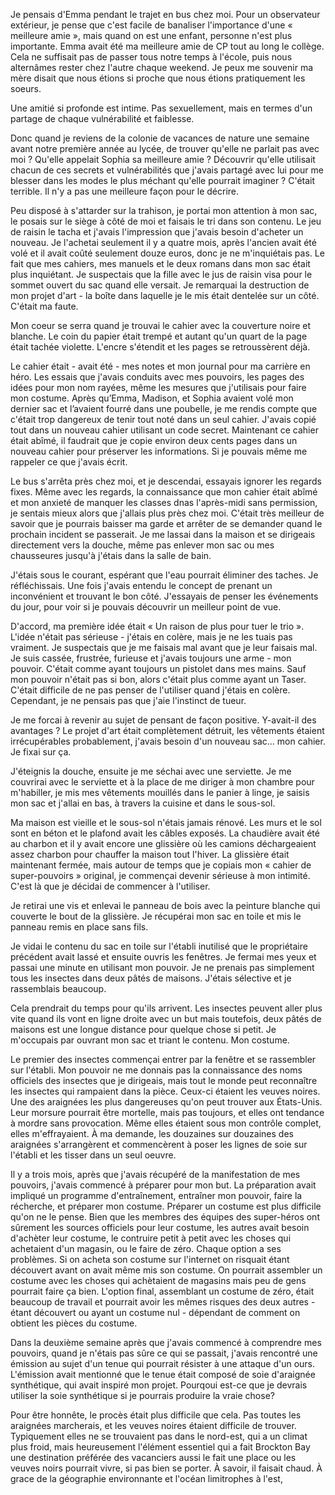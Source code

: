 Je pensais d'Emma pendant le trajet en bus chez moi.
Pour un observateur extérieur, je pense que c'est facile de banaliser l'importance d'une « meilleure amie », mais quand on est une enfant, personne n'est plus importante.
Emma avait été ma meilleure amie de CP tout au long le collège.
Cela ne suffisait pas de passer tous notre temps à l'école, puis nous alternâmes rester chez l'autre chaque weekend.
Je peux me souvenir ma mère disait que nous étions si proche que nous étions pratiquement les soeurs.

Une amitié si profonde est intime.
Pas sexuellement, mais en termes d'un partage de chaque vulnérabilité et faiblesse.

Donc quand je reviens de la colonie de vacances de nature une semaine avant notre première année au lycée, de trouver qu'elle ne parlait pas avec moi ?
Qu'elle appelait Sophia sa meilleure amie ?
Découvrir qu'elle utilisait chacun de ces secrets et vulnérabilités que j'avais partagé avec lui pour me blesser dans les modes le plus méchant qu'elle pourrait imaginer ?
C'était terrible.
Il n'y a pas une meilleure façon pour le décrire.

Peu disposé à s'attarder sur la trahison, je portai mon attention à mon sac, le posais sur le siège à côté de moi et faisais le tri dans son contenu.
Le jeu de raisin le tacha et j'avais l'impression que j'avais besoin d'acheter un nouveau.
Je l'achetai seulement il y a quatre mois, après l'ancien avait été volé et il avait coûté seulement douze euros, donc je ne m'inquiétais pas.
Le fait que mes cahiers, mes manuels et le deux romans dans mon sac était plus inquiétant.
Je suspectais que la fille avec le jus de raisin visa pour le sommet ouvert du sac quand elle versait.
Je remarquai la destruction de mon projet d'art - la boîte dans laquelle je le mis était dentelée sur un côté.
C'était ma faute.

Mon coeur se serra quand je trouvai le cahier avec la couverture noire et blanche.
Le coin du papier était trempé et autant qu'un quart de la page était tachée violette.
L'encre s'étendit et les pages se retroussèrent déjà.

Le cahier était - avait été - mes notes et mon journal pour ma carrière en héro.
Les essais que j'avais conduits avec mes pouvoirs, les pages des idées pour mon nom rayées, même les mesures que j'utilisais pour faire mon costume.
Après qu’Emma, Madison, et Sophia avaient volé mon dernier sac et l’avaient fourré dans une poubelle, je me rendis compte que c'était trop dangereux de tenir tout noté dans un seul cahier. 
J'avais copié tout dans un nouveau cahier utilisant un code secret.
Maintenant ce cahier était abîmé, il faudrait que je copie environ deux cents pages dans un nouveau cahier pour préserver les informations.
Si je pouvais même me rappeler ce que j'avais écrit.

Le bus s'arrêta près chez moi, et je descendai, essayais ignorer les regards fixes.
Même avec les regards, la connaissance que mon cahier était abîmé et mon anxieté de manquer les classes dnas l'après-midi sans permission, je sentais mieux alors que j'allais plus près chez moi.
C'était très meilleur de savoir que je pourrais baisser ma garde et arrêter de se demander quand le prochain incident se passerait.
Je me lassai dans la maison et se dirigeais directement vers la douche, même pas enlever mon sac ou mes chausseures jusqu'à j'étais dans la salle de bain.

J'étais sous le courant, espérant que l'eau pourrait éliminer des taches.
Je réfléchissais.
Une fois j'avais entendu le concept de prenant un inconvénient et trouvant le bon côté.
J'essayais de penser les événements du jour, pour voir si je pouvais découvrir un meilleur point de vue.

D'accord, ma première idée était « Un raison de plus pour tuer le trio ».
L'idée n'était pas sérieuse - j'étais en colère, mais je ne les tuais pas vraiment.
Je suspectais que je me faisais mal avant que je leur faisais mal.
Je suis cassée, frustrée, furieuse et j'avais toujours une arme - mon pouvoir.
C'était comme ayant toujours un pistolet dans mes mains.
Sauf mon pouvoir n'était pas si bon, alors c'était plus comme ayant un Taser.
C'était difficile de ne pas penser de l'utiliser quand j'étais en colère.
Cependant, je ne pensais pas que j'aie l'instinct de tueur.

Je me forcai à revenir au sujet de pensant de façon positive.
Y-avait-il des avantages ?
Le projet d'art était complètement détruit, les vêtements étaient irrécupérables probablement, j'avais besoin d'un nouveau sac... mon cahier.
Je fixai sur ça.

J'éteignis la douche, ensuite je me séchai avec une serviette.
Je me couvrirai avec le serviette et à la place de me diriger à mon chambre pour m'habiller, je mis mes vêtements mouillés dans le panier à linge, je saisis mon sac et j'allai en bas, à travers la cuisine et dans le sous-sol.

Ma maison est vieille et le sous-sol n'étais jamais rénové.
Les murs et le sol sont en béton et le plafond avait les câbles exposés.
La chaudière avait été au charbon et il y avait encore une glissière où les camions déchargeaient assez charbon pour chauffer la maison tout l'hiver.
La glissière était maintenant fermée, mais autour de temps que je copiais mon « cahier de super-pouvoirs » original, je commençai devenir sérieuse à mon intimité.
C'est là que je décidai de commencer à l'utiliser.

Je retirai une vis et enlevai le panneau de bois avec la peinture blanche qui couverte le bout de la glissière.
Je récupérai mon sac en toile et mis le panneau remis en place sans fils.

Je vidai le contenu du sac en toile sur l'établi inutilisé que le propriétaire précédent avait lassé et ensuite ouvris les fenêtres.
Je fermai mes yeux et passai une minute en utilisant mon pouvoir.
Je ne prenais pas simplement tous les insectes dans deux pâtés de maisons.
J'étais sélective et je rassemblais beaucoup.

Cela prendrait du temps pour qu'ils arrivent.
Les insectes peuvent aller plus vite quand ils vont en ligne droite avec un but mais toutefois, deux pâtés de maisons est une longue distance pour quelque chose si petit.
Je m'occupais par ouvrant mon sac et triant le contenu.
Mon costume.

Le premier des insectes commençai entrer par la fenêtre et se rassembler sur l'établi.
Mon pouvoir ne me donnais pas la connaissance des noms officiels des insectes que je dirigeais, mais tout le monde peut reconnaître les insectes qui rampaient dans la pièce.
Ceux-ci étaient les veuves noires.
Une des araignées les plus dangereuses qu'on peut trouver aux États-Unis.
Leur morsure pourrait être mortelle, mais pas toujours, et elles ont tendance à mordre sans provocation.
Même elles étaient sous mon contrôle complet, elles m'effrayaient.
À ma demande, les douzaines sur douzaines des araignées s'arrangèrent et commencèrent à poser les lignes de soie sur l'établi et les tisser dans un seul oeuvre.

Il y a trois mois, après que j'avais récupéré de la manifestation de mes pouvoirs, j'avais commencé à préparer pour mon but.
La préparation avait impliqué un programme d'entraînement, entraîner mon pouvoir, faire la récherche, et préparer mon costume.
Préparer un costume est plus difficile qu'on ne le pense.
Bien que les membres des équipes des super-héros ont sûrement les sources officiels pour leur costume, les autres avait besoin d'achèter leur costume, le contruire petit à petit avec les choses qui achetaient d'un magasin, ou le faire de zéro.
Chaque option a ses problèmes.
Si on acheta son costume sur l'internet on risquait étant découvert avant on avait même mis son costume.
On pourrait assembler un costume avec les choses qui achètaient de magasins mais peu de gens pourrait faire ça bien.
L'option final, assemblant un costume de zéro, était beaucoup de travail et pourrait avoir les mêmes risques des deux autres - étant découvert ou ayant un costume nul - dépendant de comment on obtient les pièces du costume.

Dans la deuxième semaine après que j'avais commencé à comprendre mes pouvoirs, quand je n'étais pas sûre ce qui se passait, j'avais rencontré une émission au sujet d'un tenue qui pourrait résister à une attaque d'un ours.
L'émission avait mentionné que le tenue était composé de soie d'araignée synthétique, qui avait inspiré mon projet.
Pourqoui est-ce que je devrais utiliser la soie synthétique si je pourrais produire la vraie chose?

Pour être honnête, le procès était plus difficile que cela.
Pas toutes les araignées marcherais, et les veuves noires étaient difficile de trouver.
Typiquement elles ne se trouvaient pas dans le nord-est, qui a un climat plus froid, mais heureusement l'élément essentiel qui a fait Brockton Bay une destination préférée des vacanciers aussi le fait une place ou les veuves noirs pourrait vivre, si pas bien se porter.
À savoir, il faisait chaud.
À grace de la géographie environnante et l'océan limitrophes à l'est,


